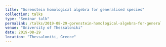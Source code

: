```yaml
---
title: "Gorenstein homological algebra for generalised species"
collection: talks
type: "Seminar talk"
permalink: /talks/2019-08-29-gorenstein-homological-algebra-for-generalised-species
venue: "University of Thessaloniki"
date: 2019-08-29
location: "Thessaloniki, Greece"
---
```


